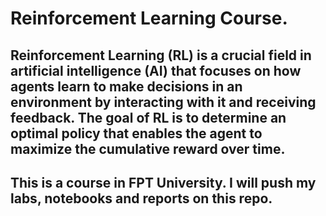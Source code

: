 # Reinforcement Learning Course.
## Reinforcement Learning (RL) is a crucial field in artificial intelligence (AI) that focuses on how agents learn to make decisions in an environment by interacting with it and receiving feedback. The goal of RL is to determine an optimal policy that enables the agent to maximize the cumulative reward over time.
## This is a course in FPT University. I will push my labs, notebooks and reports on this repo.
